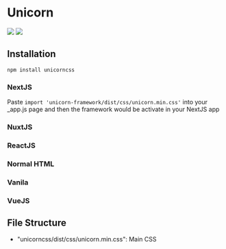 # Unicorn

![](https://img.shields.io/badge/%F0%9F%A6%84%20UNICORN-PROJECT-pink?style=for-the-badge)   ![](https://img.shields.io/badge/FOXRISE-PROJECT-orange?style=for-the-badge)

## Installation

```shell
npm install unicorncss
```

### NextJS

Paste ```import 'unicorn-framework/dist/css/unicorn.min.css'``` into your _app.js page and then the framework would be activate in your NextJS app

### NuxtJS

### ReactJS

### Normal HTML

### Vanila

### VueJS


## File Structure

- "unicorncss/dist/css/unicorn.min.css": Main CSS



